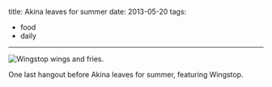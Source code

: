 title: Akina leaves for summer
date: 2013-05-20
tags:
- food
- daily
---

![Wingstop wings and fries.](https://dl.dropbox.com/u/4291520/journal-images/wingstop.jpg)

One last hangout before Akina leaves for summer, featuring Wingstop.
